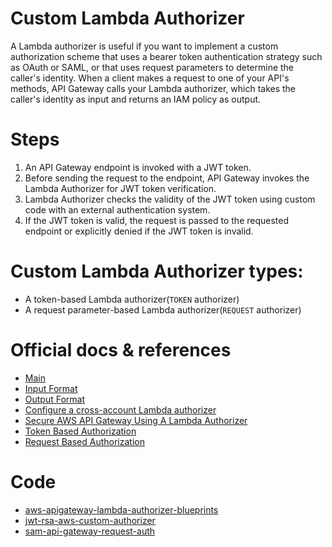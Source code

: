# Custom Lambda Authorizer
A Lambda authorizer is useful if you want to implement a custom authorization scheme that uses a bearer token authentication strategy such as OAuth or SAML, or that uses request parameters to determine the caller's identity.
When a client makes a request to one of your API's methods, API Gateway calls your Lambda authorizer, which takes the caller's identity as input and returns an IAM policy as output.

# Steps
1. An API Gateway endpoint is invoked with a JWT token.
2. Before sending the request to the endpoint, API Gateway invokes the Lambda Authorizer for JWT token verification.
3. Lambda Authorizer checks the validity of the JWT token using custom code with an external authentication system.
4. If the JWT token is valid, the request is passed to the requested endpoint or explicitly denied if the JWT token is invalid.

# Custom Lambda Authorizer types:
- A token-based Lambda authorizer(`TOKEN` authorizer)
- A request parameter-based Lambda authorizer(`REQUEST` authorizer)

# Official docs & references
- [Main](https://docs.aws.amazon.com/apigateway/latest/developerguide/apigateway-use-lambda-authorizer.html)
- [Input Format](https://docs.aws.amazon.com/apigateway/latest/developerguide/api-gateway-lambda-authorizer-input.html)
- [Output Format](https://docs.aws.amazon.com/apigateway/latest/developerguide/api-gateway-lambda-authorizer-output.html)
- [Configure a cross-account Lambda authorizer](https://docs.aws.amazon.com/apigateway/latest/developerguide/apigateway-lambda-authorizer-cross-account-lambda-authorizer.html)
- [Secure AWS API Gateway Using A Lambda Authorizer](https://medium.com/@sumindaniro/secure-aws-api-gateway-using-a-lambda-authorizer-40a1da825b16)
- [Token Based Authorization](https://github.com/awsdocs/amazon-api-gateway-developer-guide/blob/main/doc_source/apigateway-use-lambda-authorizer.md#example-create-a-token-based-lambda-authorizer-function)
- [Request Based Authorization](https://github.com/awsdocs/amazon-api-gateway-developer-guide/blob/main/doc_source/apigateway-use-lambda-authorizer.md#example-create-a-request-based-lambda-authorizer-function)

# Code
- [aws-apigateway-lambda-authorizer-blueprints](https://github.com/awslabs/aws-apigateway-lambda-authorizer-blueprints)
- [jwt-rsa-aws-custom-authorizer](https://github.com/auth0-samples/jwt-rsa-aws-custom-authorizer)
- [sam-api-gateway-request-auth](https://github.com/mavi888/sam-api-gateway-request-auth)